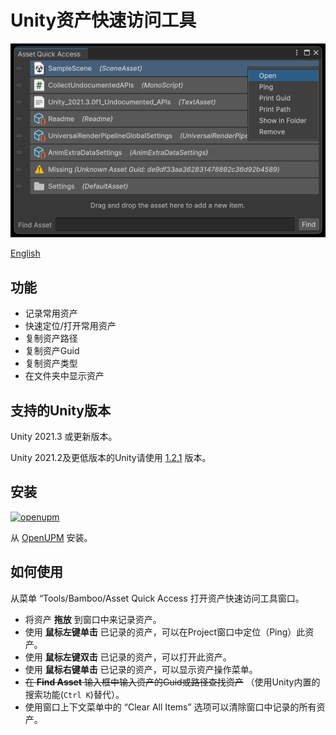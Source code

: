 # Unity资产快速访问工具

![Asset Quick Access Window](./Documents~/imgs/img_sample_asset_quick_access_window.png)

[English](./README.md)

## 功能

- 记录常用资产
- 快速定位/打开常用资产
- 复制资产路径
- 复制资产Guid
- 复制资产类型
- 在文件夹中显示资产

## 支持的Unity版本

Unity 2021.3 或更新版本。

Unity 2021.2及更低版本的Unity请使用 [1.2.1](https://github.com/SolarianZ/UnityAssetQuickAccessTool/releases/tag/v1.2.1) 版本。

## 安装

[![openupm](https://img.shields.io/npm/v/com.greenbamboogames.assetquickaccess?label=openupm&registry_uri=https://package.openupm.com)](https://openupm.cn/packages/com.greenbamboogames.assetquickaccess/)

从 [OpenUPM](https://openupm.cn/packages/com.greenbamboogames.assetquickaccess) 安装。

## 如何使用

从菜单 “Tools/Bamboo/Asset Quick Access 打开资产快速访问工具窗口。

- 将资产 **拖放** 到窗口中来记录资产。
- 使用 **鼠标左键单击** 已记录的资产，可以在Project窗口中定位（Ping）此资产。
- 使用 **鼠标左键双击** 已记录的资产，可以打开此资产。
- 使用 **鼠标右键单击** 已记录的资产，可以显示资产操作菜单。
- ~~在 **Find Asset** 输入框中输入资产的Guid或路径查找资产~~ （使用Unity内置的搜索功能(`Ctrl K`)替代）。
- 使用窗口上下文菜单中的 “Clear All Items” 选项可以清除窗口中记录的所有资产。

